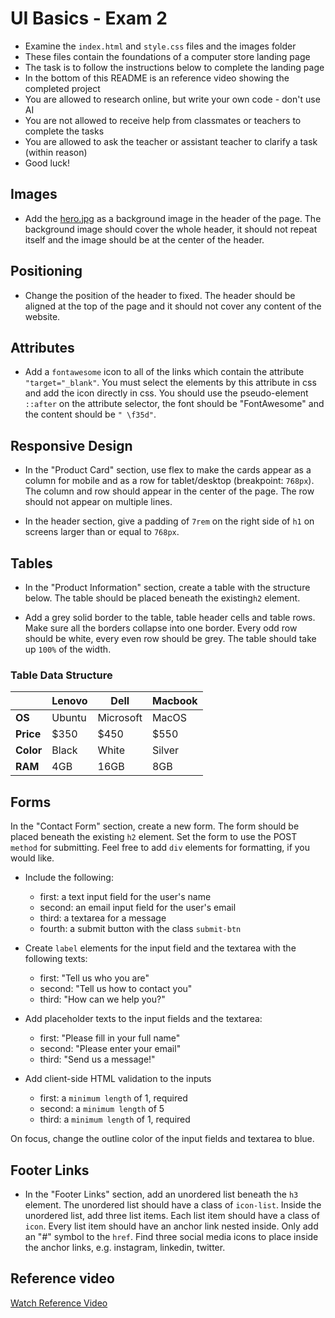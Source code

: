 # UI Basics - Exam 2

- Examine the `index.html` and `style.css` files and the images folder
- These files contain the foundations of a computer store landing page
- The task is to follow the instructions below to complete the landing page
- In the bottom of this README is an reference video showing the completed project
- You are allowed to research online, but write your own code - don't use AI
- You are not allowed to receive help from classmates or teachers to complete the tasks
- You are allowed to ask the teacher or assistant teacher to clarify a task (within reason)
- Good luck!

## Images

- Add the [hero.jpg](./images/hero.jpg) as a background image in the header of the page. The background image should cover the whole header, it should not repeat itself and the image should be at the center of the header.

## Positioning

- Change the position of the header to fixed. The header should be aligned at the top of the page and it should not cover any content of the website.

## Attributes

- Add a `fontawesome` icon to all of the links which contain the attribute `"target="_blank"`. You must select the elements by this attribute in css and add the icon directly in css. You should use the pseudo-element `::after` on the attribute selector, the font should be "FontAwesome" and the content should be `" \f35d"`.

## Responsive Design

- In the "Product Card" section, use flex to make the cards appear as a column for mobile and as a row for tablet/desktop (breakpoint: `768px`). The column and row should appear in the center of the page. The row should not appear on multiple lines.

* In the header section, give a padding of `7rem` on the right side of `h1` on screens larger than or equal to `768px`.

## Tables

- In the "Product Information" section, create a table with the structure below. The table should be placed beneath the  existing`h2` element.

- Add a grey solid border to the table, table header cells and table rows. Make sure all the borders collapse into one border. Every odd row should be white, every even row should be grey. The table should take up `100%` of the width.

### Table Data Structure

|           | Lenovo | Dell      | Macbook |
| --------- | ------ | --------- | ------- |
| **OS**    | Ubuntu | Microsoft | MacOS   |
| **Price** | $350   | $450      | $550    |
| **Color** | Black  | White     | Silver  |
| **RAM**   | 4GB    | 16GB      | 8GB     |

## Forms

In the "Contact Form" section, create a new form. The form should be placed beneath the existing `h2` element. Set the form to use the POST `method` for submitting. Feel free to add `div` elements for formatting, if you would like.

- Include the following:
    - first: a text input field for the user's name
    - second: an email input field for the user's email
    - third: a textarea for a message
    - fourth: a submit button with the class `submit-btn`

- Create `label` elements for the input field and the textarea with the following texts:
    - first: "Tell us who you are"
    - second: "Tell us how to contact you"
    - third: "How can we help you?"

- Add placeholder texts to the input fields and the textarea:
    - first: "Please fill in your full name"
    - second: "Please enter your email"
    - third: "Send us a message!"

- Add client-side HTML validation to the inputs
    - first: a `minimum length` of 1, required
    - second: a `minimum length` of 5
    - third: a `minimum length` of 1, required

On focus, change the outline color of the input fields and textarea to blue.

## Footer Links

- In the "Footer Links" section, add an unordered list beneath the `h3` element. The unordered list should have a class of `icon-list`. Inside the unordered list, add three list items. Each list item should have a class of `icon`. Every list item should have an anchor link nested inside. Only add an "#" symbol to the `href`. Find three social media icons to place inside the anchor links, e.g. instagram, linkedin, twitter.

## Reference video

[Watch Reference Video](simplescreenrecorder-2022-10-21_14.38.54.mp4)

